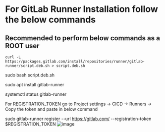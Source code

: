 # For GitLab Runner Installation follow the below commands

Recommended to perform below commands as a ROOT user
----------------------------------------------------------------------------------------------

```
curl -L https://packages.gitlab.com/install/repositories/runner/gitlab-runner/script.deb.sh > script.deb.sh
```
sudo bash script.deb.sh

sudo apt install gitlab-runner

systemctl status gitlab-runner

For REGISTRATION_TOKEN go to Project settings -> CICD -> Runners -> Copy the token and paste in below command

sudo gitlab-runner register --url https://gitlab.com/ --registration-token $REGISTRATION_TOKEN
![image](https://github.com/Pavan-1997/GitLab_CICD/assets/32020205/575cd389-0404-4f2f-a8ee-c975443a531a)
